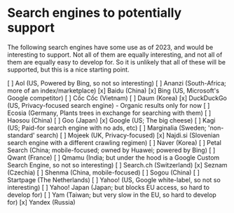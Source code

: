 # Search engines to potentially support

The following search engines have some use as of 2023, and would be
interesting to support. Not all of them are equally interesting, and not all
of them are equally easy to develop for. So it is unlikely that all of these
will be supported, but this is a nice starting point.

[ ] Aol (US, Powered by Bing, so not so interesting)
[ ] Ananzi (South-Africa; more of an index/marketplace)
[x] Baidu (China)
[x] Bing (US, Microsoft's Google competitor)
[ ] Cốc Cốc (Vietnam)
[ ] Daum (Korea)
[x] DuckDuckGo (US, Privacy-focused search engine)
    - Organic results only for now
[ ] Ecosia (Germany, Plants trees in exchange for searching with them)
[ ] Haosou (China)
[ ] Goo (Japan)
[x] Google (US; The big cheese)
[ ] Kagi (US; Paid-for search engine with no ads, etc)
[ ] Marginalia (Sweden; 'non-standard' search)
[ ] Mojeek (UK, Privacy-focused)
[x] Najdi.si (Slovenian search engine with a different crawling regimen)
[ ] Naver (Korea)
[ ] Petal Search (China; mobile-focused; owned by Huawei; powered by Bing)
[ ] Qwant (France)
[ ] Qmamu (India; but under the hood is a Google Custom Search Engine, so not so interesting)
[ ] Search.ch (Switzerland)
[x] Seznam (Czechia)
[ ] Shenma (China, mobile-focused)
[ ] Sogou (China)
[ ] Startpage (The Netherlands)
[ ] Yahoo! (US, Google white-label, so not so interesting)
[ ] Yahoo! Japan (Japan; but blocks EU access, so hard to develop for)
[ ] Yam (Taiwan; but very slow in the EU, so hard to develop for)
[x] Yandex (Russia)